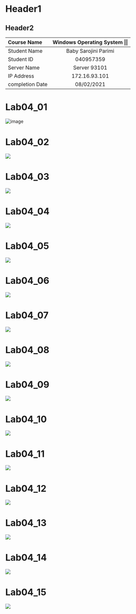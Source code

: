 # Header1
## Header2

| **Course Name** | **Windows Operating System \|\|**|
| :---------------| :-------------------------:| 
| Student Name    | Baby Sarojini Parimi       |
| Student ID      | 040957359                  |
| Server Name     | Server 93101               |
| IP Address      | 172.16.93.101              |
| completion Date | 08/02/2021                 |


# Lab04_01
![image](https://github.com/pari0134/CST8242_Pari0134/blob/main/lab4/1.JPG)

# Lab04_02
![](https://github.com/pari0134/CST8242_Pari0134/blob/main/lab4/2.JPG)

# Lab04_03
![](https://github.com/pari0134/CST8242_Pari0134/blob/main/lab4/3.JPG)

# Lab04_04
![](https://github.com/pari0134/CST8242_Pari0134/blob/main/lab4/4.JPG)

# Lab04_05
![](https://github.com/pari0134/CST8242_Pari0134/blob/main/lab4/5.JPG)

# Lab04_06
![](https://github.com/pari0134/CST8242_Pari0134/blob/main/lab4/6.JPG)

# Lab04_07
![](https://github.com/pari0134/CST8242_Pari0134/blob/main/lab4/7.JPG)

# Lab04_08
![](https://github.com/pari0134/CST8242_Pari0134/blob/main/lab4/8.JPG)

# Lab04_09
![](https://github.com/pari0134/CST8242_Pari0134/blob/main/lab4/9.JPG)

# Lab04_10
![](https://github.com/pari0134/CST8242_Pari0134/blob/main/lab4/10.JPG)

# Lab04_11
![](https://github.com/pari0134/CST8242_Pari0134/blob/main/lab4/11.JPG)

# Lab04_12
![](https://github.com/pari0134/CST8242_Pari0134/blob/main/lab4/12.JPG)

# Lab04_13
![](https://github.com/pari0134/CST8242_Pari0134/blob/main/lab4/13.JPG)

# Lab04_14
![](https://github.com/pari0134/CST8242_Pari0134/blob/main/lab4/14.JPG)

# Lab04_15
![](https://github.com/pari0134/CST8242_Pari0134/blob/main/lab4/15.JPG)
